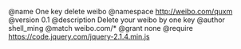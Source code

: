 
 @name         One key delete weibo
 @namespace    http://weibo.com/quxm
 @version      0.1
 @description  Delete your weibo by one key
 @author       shell_ming
 @match        weibo.com/*
 @grant        none
 @require https://code.jquery.com/jquery-2.1.4.min.js
